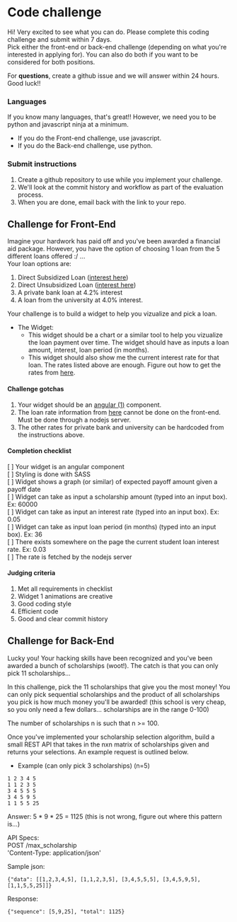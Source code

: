 # Code challenge

Hi! Very excited to see what you can do. Please complete this coding challenge and submit within 7 days.    
Pick either the front-end or back-end challenge (depending on what you're interested in applying for). You can also do both if you want to be considered for both positions.   

For **questions**, create a github issue and we will answer within 24 hours.   
Good luck!!   

### Languages
If you know many languages, that's great!! However, we need you to be python and javascript ninja at a minimum.       
- If you do the Front-end challenge, use javascript.    
- If you do the Back-end challenge, use python.   


### Submit instructions     
1. Create a github repository to use while you implement your challenge.    
2. We'll look at the commit history and workflow as part of the evaluation process.   
3. When you are done, email back with the link to your repo.    

## Challenge for Front-End    
Imagine your hardwork has paid off and you've been awarded a financial aid package. However, you have the option of choosing 1 loan from the 5 different loans offered :/ ...   
Your loan options are:    
1. Direct Subsidized Loan ([interest here](https://studentaid.ed.gov/sa/types/loans/interest-rates))   
2. Direct Unsubsidized Loan ([interest here](https://studentaid.ed.gov/sa/types/loans/interest-rates))   
3. A private bank loan at 4.2% interest    
4. A loan from the university at 4.0% interest.   

Your challenge is to build a widget to help you vizualize and pick a loan.    
- The Widget: 
  - This widget should be a chart or a similar tool to help you vizualize the loan payment over time. The widget should have as inputs a loan amount, interest, loan period (in months).    
  - This widget should also show me the current interest rate for that loan. The rates listed above are enough. Figure out how to get the rates from [here](https://studentaid.ed.gov/sa/types/loans/interest-rates).      

#### Challenge gotchas    
1. Your widget should be an [angular (1)](https://angularjs.org/) component.   
2. The loan rate information from [here](https://studentaid.ed.gov/sa/types/loans/interest-rates) cannot be done on the front-end. Must be done through a nodejs server.  
3. The other rates for private bank and university can be hardcoded from the instructions above.    

#### Completion checklist    
[ ] Your widget is an angular component    
[ ] Styling is done with SASS    
[ ] Widget shows a graph (or similar) of expected payoff amount given a payoff date           
[ ] Widget can take as input a scholarship amount (typed into an input box). Ex: 60000  
[ ] Widget can take as input an interest rate (typed into an input box). Ex: 0.05    
[ ] Widget can take as input loan period (in months) (typed into an input box). Ex: 36    
[ ] There exists somewhere on the page the current student loan interest rate. Ex: 0.03   
[ ] The rate is fetched by the nodejs server    

#### Judging criteria    
1. Met all requirements in checklist   
2. Widget 1 animations are creative    
3. Good coding style   
4. Efficient code    
5. Good and clear commit history   


## Challenge for Back-End
Lucky you! Your hacking skills have been recognized and you've been awarded a bunch of scholarships (woot!). The catch is that you can only pick 11 scholarships...    

In this challenge, pick the 11 scholarships that give you the most money! You can only pick sequential scholarships and the product of all scholarships you pick is how much money you'll be awarded! (this school is very cheap, so you only need a few dollars... scholarships are in the range 0-100)

The number of scholarships n is such that n >= 100.    

Once you've implemented your scholarship selection algorithm, build a small REST API that takes in the nxn matrix of scholarships given and returns your selections. An example request is outlined below.    

- Example (can only pick 3 scholarships) (n=5)          
```
1 2 3 4 5    
1 1 2 3 5   
3 4 5 5 5    
3 4 5 9 5    
1 1 5 5 25    
```

Answer: 5 * 9 * 25 = 1125   (this is not wrong, figure out where this pattern is...)       

API Specs:    
POST /max_scholarship     
'Content-Type: application/json'    

Sample json:    
```
{"data": [[1,2,3,4,5], [1,1,2,3,5], [3,4,5,5,5], [3,4,5,9,5], [1,1,5,5,25]]}
```    

Response:    
```
{"sequence": [5,9,25], "total": 1125}
```    
